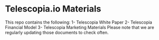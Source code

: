 # Telescopia.io Materials
This repo contains the following:
  1- Telescopia White Paper
  2- Telescopia Financial Model
  3- Telescopia Marketing Materials
Please note that we are regularly updating those documents to check often.
